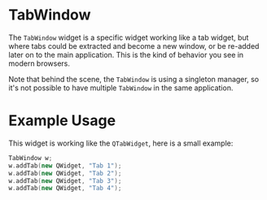 # TabWindow

The `TabWindow` widget is a specific widget working like a tab widget, but where tabs could be
extracted and become a new window, or be re-added later on to the main application. This is the
kind of behavior you see in modern browsers.

Note that behind the scene, the `TabWindow` is using a singleton manager, so it's not possible to
have multiple `TabWindow` in the same application.

# Example Usage

This widget is working like the `QTabWidget`, here is a small example:

```cpp
TabWindow w;
w.addTab(new QWidget, "Tab 1");
w.addTab(new QWidget, "Tab 2");
w.addTab(new QWidget, "Tab 3");
w.addTab(new QWidget, "Tab 4");
```
